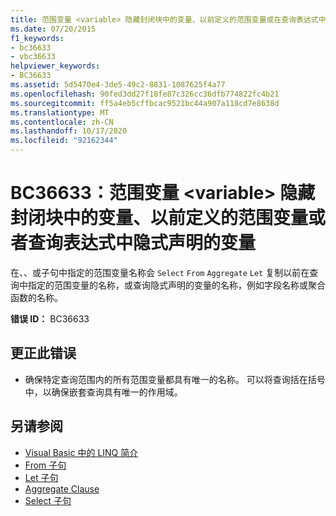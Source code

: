 ```yaml
---
title: 范围变量 <variable> 隐藏封闭块中的变量、以前定义的范围变量或在查询表达式中隐式声明的变量
ms.date: 07/20/2015
f1_keywords:
- bc36633
- vbc36633
helpviewer_keywords:
- BC36633
ms.assetid: 5d5470e4-3de5-49c2-8831-1087625f4a77
ms.openlocfilehash: 90fed3dd27f18fe87c326cc36dfb774822fc4b21
ms.sourcegitcommit: ff5a4eb5cffbcac9521bc44a907a118cd7e8638d
ms.translationtype: MT
ms.contentlocale: zh-CN
ms.lasthandoff: 10/17/2020
ms.locfileid: "92162344"
---
```

# <a name="bc36633-range-variable-variable-hides-a-variable-in-an-enclosing-block-a-previously-defined-range-variable-or-an-implicitly-declared-variable-in-a-query-expression"></a>BC36633：范围变量 \<variable> 隐藏封闭块中的变量、以前定义的范围变量或者查询表达式中隐式声明的变量

在、、或子句中指定的范围变量名称会 `Select` `From` `Aggregate` `Let` 复制以前在查询中指定的范围变量的名称，或查询隐式声明的变量的名称，例如字段名称或聚合函数的名称。

 **错误 ID：** BC36633

## <a name="to-correct-this-error"></a>更正此错误

- 确保特定查询范围内的所有范围变量都具有唯一的名称。 可以将查询括在括号中，以确保嵌套查询具有唯一的作用域。

## <a name="see-also"></a>另请参阅

- [Visual Basic 中的 LINQ 简介](../../programming-guide/language-features/linq/introduction-to-linq.md)
- [From 子句](../queries/from-clause.md)
- [Let 子句](../queries/let-clause.md)
- [Aggregate Clause](../queries/aggregate-clause.md)
- [Select 子句](../queries/select-clause.md)

